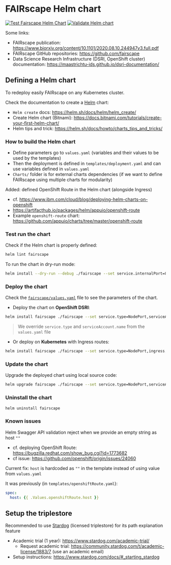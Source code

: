 # FAIRscape Helm chart

[![Test Fairscape Helm Chart](https://github.com/MaastrichtU-IDS/fairscape-helm/workflows/Lint%20and%20Test%20Charts/badge.svg)](https://github.com/MaastrichtU-IDS/fairscape-helm/actions?query=workflow%3A%22Test+Fairscape+Helm+Chart%22) [![Validate Helm chart](https://github.com/MaastrichtU-IDS/fairscape-helm/workflows/Validate%20Helm%20chart/badge.svg)](https://github.com/MaastrichtU-IDS/fairscape-helm/actions?query=workflow%3A%22Validate+Helm+chart%22)

Some links:

* FAIRscape publication: https://www.biorxiv.org/content/10.1101/2020.08.10.244947v3.full.pdf
* FAIRscape GitHub repositories: https://github.com/fairscape
* Data Science Research Infrastructure (DSRI, OpenShift cluster) documentation: https://maastrichtu-ids.github.io/dsri-documentation/

## Defining a Helm chart

To redeploy easily FAIRscape on any Kubernetes cluster.

Check the documentation to create a [Helm](https://helm.sh/) chart:

* `Helm create` docs: https://helm.sh/docs/helm/helm_create/
* Create Helm chart (Bitnami): https://docs.bitnami.com/tutorials/create-your-first-helm-chart/
* Helm tips and trick: https://helm.sh/docs/howto/charts_tips_and_tricks/

### How to build the Helm chart

* Define parameters go to `values.yaml` (variables and their values to be used by the templates)
* Then the deployment is defined in `templates/deployment.yaml` and can use variables defined in `values.yaml`
* `Charts/` folder is for external charts dependencies (if we want to define FAIRscape using multiple charts for modularity)

Added: defined OpenShift Route in the Helm chart (alongside Ingress)

* cf. https://www.ibm.com/cloud/blog/deploying-helm-charts-on-openshift
* https://artifacthub.io/packages/helm/appuio/openshift-route
* Example `openshift-route` chart: https://github.com/appuio/charts/tree/master/openshift-route

### Test run the chart

Check if the Helm chart is properly defined:

```bash
helm lint fairscape
```

To run the chart in dry-run mode:

```bash
helm install --dry-run --debug ./fairscape --set service.internalPort=8080 --generate-name
```

### Deploy the chart

Check the [`fairscape/values.yaml`](https://github.com/MaastrichtU-IDS/fairscape-helm/blob/main/fairscape/values.yaml) file to see the parameters of the chart.

* Deploy the chart on **OpenShift DSRI**:

```bash
helm install fairscape ./fairscape --set service.type=NodePort,serviceAccount.name=anyuid,openshiftRoute.enabled=true
```

> We override `service.type` and `serviceAccount.name` from the `values.yaml` file

* Or deploy on **Kubernetes** with Ingress routes:

```bash
helm install fairscape ./fairscape --set service.type=NodePort,ingress.enabled=true
```

### Update the chart

Upgrade the deployed chart using local source code:

```bash
helm upgrade fairscape ./fairscape --set service.type=NodePort,serviceAccount.name=anyuid,openshiftRoute.enabled=true
```

### Uninstall the chart

```bash
helm uninstall fairscape
```

### Known issues

Helm Swagger API validation reject when we provide an empty string as host `""`

* cf. deploying OpenShift Route: https://bugzilla.redhat.com/show_bug.cgi?id=1773682
* cf issue: https://github.com/openshift/origin/issues/24060

Current fix: `host` is hardcoded as `""` in the template instead of using value from `values.yaml`

It was previously (in `templates/openshiftRoute.yaml`):

```yaml
spec:
  host: {{ .Values.openshiftRoute.host }}
```

## Setup the triplestore

Recommended to use [Stardog](https://www.stardog.com/) (licensed triplestore) for its path explanation feature

* Academic trial (1 year): https://www.stardog.com/academic-trial/
  * Request academic trial: https://community.stardog.com/t/academic-license/1883/7 (use an academic email)
* Setup instructions: https://www.stardog.com/docs/#_starting_stardog